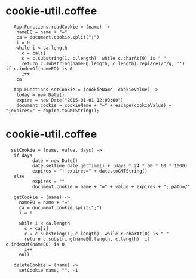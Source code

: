 # cookie-util.coffee

       App.Functions.readCookie = (name) ->
        nameEQ = name + "="
        ca = document.cookie.split(";")
        i = 0
        while i < ca.length
          c = ca[i]
          c = c.substring(1, c.length)  while c.charAt(0) is " "
          return c.substring(nameEQ.length, c.length).replace(/"/g, '')  if c.indexOf(nameEQ) is 0
          i++
        ca
        
       App.Functions.setCookie = (cookieName, cookieValue) ->
        today = new Date()
        expire = new Date("2015-01-01 12:00:00")
        document.cookie = cookieName + "=" + escape(cookieValue) + ";expires=" + expire.toGMTString();
     
   
#  cookie-util.coffee
              
      setCookie = (name, value, days) ->
       if days
              date = new Date()
              date.setTime date.getTime() + (days * 24 * 60 * 60 * 1000)
              expires = "; expires=" + date.toGMTString()
       else
              expires = ""
              document.cookie = name + "=" + value + expires + "; path=/"
              
       getCookie = (name) ->
         nameEQ = name + "="
         ca = document.cookie.split(";")
         i = 0
       
         while i < ca.length
           c = ca[i]
           c = c.substring(1, c.length)  while c.charAt(0) is " "
           return c.substring(nameEQ.length, c.length)  if c.indexOf(nameEQ) is 0
           i++
         null
         
       deleteCookie = (name) ->
         setCookie name, "", -1
